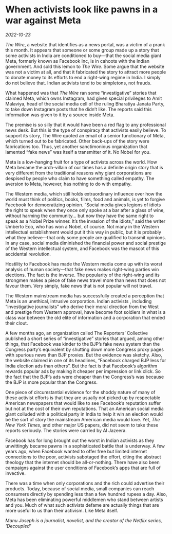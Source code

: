 # When activists look like pawns in a war against Meta

*2022-10-23*

*The Wire*, a website that identifies as a news portal, was a victim of
a prank this month. It appears that someone or some group made up a
story that some activists in India are conditioned to buy—that the
social media giant Meta, formerly known as Facebook Inc, is in cahoots
with the Indian government. And sold this lemon to *The Wire*. Some
argue that the website was not a victim at all, and that it fabricated
the story to attract more people to donate money to its efforts to end a
right-wing regime in India. I simply do not believe that. Indian
activists tend to be simpletons, not frauds.

What happened was that *The Wire* ran some “investigative” stories that
claimed Meta, which owns Instagram, had given special privileges to Amit
Malaviya, head of the social media cell of the ruling Bharatiya Janata
Party, to take down Instagram posts that he didn’t like. The reports
said this information was given to it by a source inside Meta.

The premise is so silly that it would have been a red flag to any
professional news desk. But this is the type of conspiracy that
activists easily believe. To support its story, The Wire quoted an email
of a senior functionary of Meta, which turned out to be fabricated.
Other back-ups of the story were fabrications too. Thus, yet another
sanctimonious organization that lamented “fake news” was itself a
transmitter of it. No Nobel for you.

Meta is a low-hanging fruit for a type of activists across the world.
How Meta became the arch-villain of our times has a definite origin
story that is very different from the traditional reasons why giant
corporations are despised by people who claim to have something called
empathy. The aversion to Meta, however, has nothing to do with empathy.

The Western media, which still holds extraordinary influence over how
the world must think of politics, books, films, food and animals, is yet
to forgive Facebook for democratizing opinion. “Social media gives
legions of idiots the right to speak when they once only spoke at a bar
after a glass of wine, without harming the community... but now they
have the same right to speak as a Nobel Prize winner. It’s the invasion
of the idiots,” said the writer Umberto Eco, who has won a Nobel, of
course. Not many in the Western intellectual establishment would put it
this way in public, but it is probably what they believe—that only some
people are qualified to transmit opinions. In any case, social media
diminished the financial power and social prestige of the Western
intellectual system, and Facebook was the mascot of this accidental
revolution.

Hostility to Facebook has made the Western media come up with its worst
analysis of human society—that fake news makes right-wing parties win
elections. The fact is the inverse. The popularity of the right-wing and
its strongmen makes a piece of fake news travel more than news that does
not favour them. Very simply, fake news that is not popular will not
travel.

The Western mainstream media has successfully created a perception that
Meta is an unethical, intrusive corporation. Indian activists ,
including “investigative journalists” who derive their moral direction
from the West and prestige from Western approval, have become foot
soldiers in what is a class war between the old elite of information and
a corporation that ended their clout.

A few months ago, an organization called The Reporters’ Collective
published a short series of “investigative” stories that argued, among
other things, that Facebook was kinder to the BJP’s fake news system
than the Congress party’s equivalent by shutting down more Congress
proxy pages with spurious news than BJP proxies. But the evidence was
sketchy. Also, the website claimed in one of its headlines, “Facebook
charged BJP less for India election ads than others”. But the fact is
that Facebook’s algorithm rewards popular ads by making it cheaper per
impression or link click. So the fact that the BJP’s ads were cheaper
than the Congress’s was because the BJP is more popular than the
Congress.

One piece of circumstantial evidence for the shoddy nature of many of
these activist efforts is that they are usually not picked up by
respectable American newspapers that would like to see Facebook’s
reputation suffer but not at the cost of their own reputations. That an
American social media giant colluded with a political party in India to
help it win an election would be the sort of story the mainstream
American media would love. Yet, *The New York Times*, and other major US
papers, did not seem to take these reports seriously. The stories were
carried by Al Jazeera.

Facebook has for long brought out the worst in Indian activists as they
unwittingly became pawns in a sophisticated battle that is underway. A
few years ago, when Facebook wanted to offer free but limited internet
connections to the poor, activists sabotaged the effort, citing the
abstract theology that the internet should be all-or-nothing. There have
also been campaigns against the user conditions of Facebook’s apps that
are full of invective.

There was a time when only corporations and the rich could advertise
their products. Today, because of social media, small companies can
reach consumers directly by spending less than a few hundred rupees a
day. Also, Meta has been eliminating powerful middlemen who stand
between artists and you. Much of what such activists defame are actually
things that are more useful to us than their activism. Like Meta itself.

*Manu Joseph is a journalist, novelist, and the creator of the Netflix
series, ‘Decoupled’*
